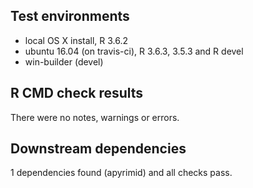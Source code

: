 ## Test environments
* local OS X install, R 3.6.2
* ubuntu 16.04 (on travis-ci), R 3.6.3, 3.5.3 and R devel
* win-builder (devel)

## R CMD check results
There were no notes, warnings or errors.

## Downstream dependencies
1 dependencies found (apyrimid) and all checks pass.
